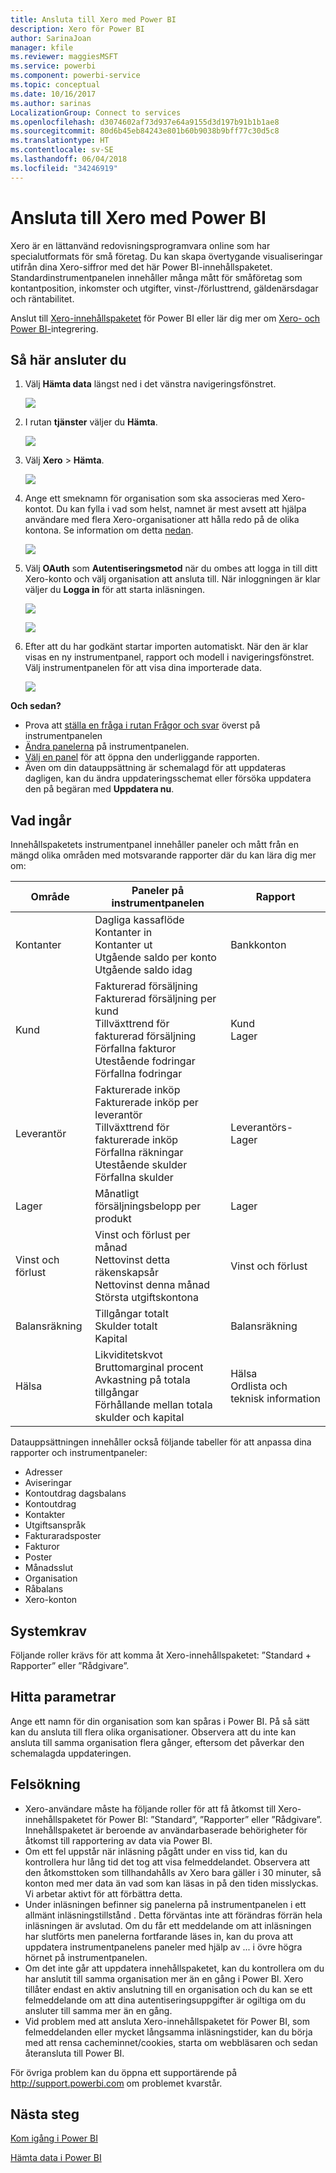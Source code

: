 ```yaml
---
title: Ansluta till Xero med Power BI
description: Xero för Power BI
author: SarinaJoan
manager: kfile
ms.reviewer: maggiesMSFT
ms.service: powerbi
ms.component: powerbi-service
ms.topic: conceptual
ms.date: 10/16/2017
ms.author: sarinas
LocalizationGroup: Connect to services
ms.openlocfilehash: d3074602af73d937e64a9155d3d197b91b1b1ae8
ms.sourcegitcommit: 80d6b45eb84243e801b60b9038b9bff77c30d5c8
ms.translationtype: HT
ms.contentlocale: sv-SE
ms.lasthandoff: 06/04/2018
ms.locfileid: "34246919"
---
```

# <a name="connect-to-xero-with-power-bi"></a>Ansluta till Xero med Power BI
Xero är en lättanvänd redovisningsprogramvara online som har specialutformats för små företag. Du kan skapa övertygande visualiseringar utifrån dina Xero-siffror med det här Power BI-innehållspaketet. Standardinstrumentpanelen innehåller många mått för småföretag som kontantposition, inkomster och utgifter, vinst-/förlusttrend, gäldenärsdagar och räntabilitet.

Anslut till [Xero-innehållspaketet](https://app.powerbi.com/getdata/services/xero) för Power BI eller lär dig mer om [Xero- och Power BI-](https://help.xero.com/Power-BI)integrering.

## <a name="how-to-connect"></a>Så här ansluter du
1. Välj **Hämta data** längst ned i det vänstra navigeringsfönstret.
   
   ![](media/service-connect-to-xero/getdata.png)
2. I rutan **tjänster** väljer du **Hämta**.
   
   ![](media/service-connect-to-xero/services.png)
3. Välj **Xero** \> **Hämta**.
   
   ![](media/service-connect-to-xero/connect.png)
4. Ange ett smeknamn för organisation som ska associeras med Xero-kontot. Du kan fylla i vad som helst, namnet är mest avsett att hjälpa användare med flera Xero-organisationer att hålla redo på de olika kontona. Se information om detta [nedan](#FindingParams).
   
   ![](media/service-connect-to-xero/params.png)
5. Välj **OAuth** som **Autentiseringsmetod** när du ombes att logga in till ditt Xero-konto och välj organisation att ansluta till. När inloggningen är klar väljer du **Logga in** för att starta inläsningen.
   
    ![](media/service-connect-to-xero/creds.png)
   
    ![](media/service-connect-to-xero/creds2.png)
6. Efter att du har godkänt startar importen automatiskt. När den är klar visas en ny instrumentpanel, rapport och modell i navigeringsfönstret. Välj instrumentpanelen för att visa dina importerade data.
   
     ![](media/service-connect-to-xero/dashboard.png)

**Och sedan?**

* Prova att [ställa en fråga i rutan Frågor och svar](power-bi-q-and-a.md) överst på instrumentpanelen
* [Ändra panelerna](service-dashboard-edit-tile.md) på instrumentpanelen.
* [Välj en panel](service-dashboard-tiles.md) för att öppna den underliggande rapporten.
* Även om din datauppsättning är schemalagd för att uppdateras dagligen, kan du ändra uppdateringsschemat eller försöka uppdatera den på begäran med **Uppdatera nu**.

## <a name="whats-included"></a>Vad ingår
Innehållspaketets instrumentpanel innehåller paneler och mått från en mängd olika områden med motsvarande rapporter där du kan lära dig mer om:  

| Område | Paneler på instrumentpanelen | Rapport |
| --- | --- | --- |
| Kontanter |Dagliga kassaflöde <br>Kontanter in <br>Kontanter ut <br>Utgående saldo per konto <br>Utgående saldo idag |Bankkonton |
| Kund |Fakturerad försäljning <br>Fakturerad försäljning per kund <br>Tillväxttrend för fakturerad försäljning <br>Förfallna fakturor <br>Utestående fodringar <br>Förfallna fodringar |Kund <br>Lager |
| Leverantör |Fakturerade inköp <br>Fakturerade inköp per leverantör <br>Tillväxttrend för fakturerade inköp <br> Förfallna räkningar <br>Utestående skulder <br>Förfallna skulder |Leverantörs- <br>Lager |
| Lager |Månatligt försäljningsbelopp per produkt |Lager |
| Vinst och förlust |Vinst och förlust per månad <br>Nettovinst detta räkenskapsår <br>Nettovinst denna månad <br>Största utgiftskontona |Vinst och förlust |
| Balansräkning |Tillgångar totalt <br>Skulder totalt <br>Kapital |Balansräkning |
| Hälsa |Likviditetskvot <br>Bruttomarginal procent <br> Avkastning på totala tillgångar <br>Förhållande mellan totala skulder och kapital |Hälsa <br>Ordlista och teknisk information |

Datauppsättningen innehåller också följande tabeller för att anpassa dina rapporter och instrumentpaneler:  

* Adresser  
* Aviseringar  
* Kontoutdrag dagsbalans  
* Kontoutdrag  
* Kontakter  
* Utgiftsanspråk  
* Fakturaradsposter  
* Fakturor  
* Poster  
* Månadsslut  
* Organisation  
* Råbalans  
* Xero-konton

## <a name="system-requirements"></a>Systemkrav
Följande roller krävs för att komma åt Xero-innehållspaketet: ”Standard + Rapporter” eller ”Rådgivare”.

<a name="FindingParams"></a>

## <a name="finding-parameters"></a>Hitta parametrar
Ange ett namn för din organisation som kan spåras i Power BI. På så sätt kan du ansluta till flera olika organisationer. Observera att du inte kan ansluta till samma organisation flera gånger, eftersom det påverkar den schemalagda uppdateringen.   

## <a name="troubleshooting"></a>Felsökning
* Xero-användare måste ha följande roller för att få åtkomst till Xero-innehållspaketet för Power BI: ”Standard”, ”Rapporter” eller ”Rådgivare”. Innehållspaketet är beroende av användarbaserade behörigheter för åtkomst till rapportering av data via Power BI.  
* Om ett fel uppstår när inläsning pågått under en viss tid, kan du kontrollera hur lång tid det tog att visa felmeddelandet. Observera att den åtkomsttoken som tillhandahålls av Xero bara gäller i 30 minuter, så konton med mer data än vad som kan läsas in på den tiden misslyckas. Vi arbetar aktivt för att förbättra detta.
* Under inläsningen befinner sig panelerna på instrumentpanelen i ett allmänt inläsningstillstånd . Detta förväntas inte att förändras förrän hela inläsningen är avslutad. Om du får ett meddelande om att inläsningen har slutförts men panelerna fortfarande läses in, kan du prova att uppdatera instrumentpanelens paneler med hjälp av ... i övre högra hörnet på instrumentpanelen.
* Om det inte går att uppdatera innehållspaketet, kan du kontrollera om du har anslutit till samma organisation mer än en gång i Power BI. Xero tillåter endast en aktiv anslutning till en organisation och du kan se ett felmeddelande om att dina autentiseringsuppgifter är ogiltiga om du ansluter till samma mer än en gång.  
* Vid problem med att ansluta Xero-innehållspaketet för Power BI, som felmeddelanden eller mycket långsamma inläsningstider, kan du börja med att rensa cacheminnet/cookies, starta om webbläsaren och sedan återansluta till Power BI.  

För övriga problem kan du öppna ett supportärende på http://support.powerbi.com om problemet kvarstår.

## <a name="next-steps"></a>Nästa steg
[Kom igång i Power BI](service-get-started.md)

[Hämta data i Power BI](service-get-data.md)

